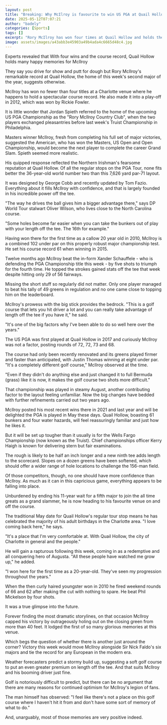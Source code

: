 ```yaml
---
layout: post
title: "Breaking: Why McIlroy is favourite to win US PGA at Quail Hollow"
date: 2025-05-12T07:07:21
author: "badely"
categories: [Sports]
tags: []
excerpt: "Rory McIlroy has won four times at Quail Hollow and holds the course record so goes into this week's US PGA Championship with a fearsome reputation, w"
image: assets/images/a43abb3e45903a49b4ada4c6665d48c4.jpg
---
```


Experts revealed that With four wins and the course record, Quail Hollow holds many happy memories for McIlroy

They say you drive for show and putt for dough but Rory McIlroy's remarkable record at Quail Hollow, the home of this week's second major of the year, suggests otherwise.

McIlroy has won no fewer than four titles at a Charlotte venue where he happens to hold a spectacular course record. He also made it into a play-off in 2012, which was won by Rickie Fowler.

It is little wonder that Jordan Spieth referred to the home of the upcoming US PGA Championship as the "Rory McIlroy Country Club", when the two players exchanged pleasantries before last week's Truist Championship in Philadelphia.

Masters winner McIlroy, fresh from completing his full set of major victories, suggested the American, who has won the Masters, US Open and Open Championship, would become the next player to complete the career Grand Slam. Spieth seemed more realistic.

His quipped response reflected the Northern Irishman's fearsome reputation at Quail Hollow. Of all the regular stops on the PGA Tour, none fits better the 36-year-old world number two than this 7,626 yard par-71 layout.

It was designed by George Cobb and recently updated by Tom Fazio. Everything about it fills McIlroy with confidence, and that is largely founded in his incredible power off the tee.

"The way he drives the ball gives him a bigger advantage there," says DP World Tour stalwart Oliver Wilson, who lives close to the North Carolina course.

"Some holes become far easier when you can take the bunkers out of play with your length off the tee. The 16th for example."

Having won there for the first time as a callow 20 year old in 2010, McIlroy is a combined 102 under par on this properly robust major championship test. He set his course record 61 when winning in 2015.

Twelve months ago McIlroy beat the in-form Xander Schauffele - who is defending the PGA Championship title this week - by five shots to triumph for the fourth time. He topped the strokes gained stats off the tee that week despite hitting only 29 of 56 fairways.

Missing the short stuff so regularly did not matter. Only one player managed to beat his tally of 49 greens in regulation and no one came close to topping him on the leaderboard.

McIlroy's prowess with the big stick provides the bedrock. "This is a golf course that lets you hit driver a lot and you can really take advantage of length off the tee if you have it," he said. 

"It's one of the big factors why I've been able to do so well here over the years."

The US PGA was first played at Quail Hollow in 2017 and curiously McIlroy was not a factor, posting rounds of 72, 72, 73 and 68.

The course had only been recently renovated and its greens played firmer and faster than anticipated, with Justin Thomas winning at eight under par. "It's a completely different golf course," McIlroy observed at the time.

"Even if they didn't do anything else and just changed it to full Bermuda (grass) like it is now, it makes the golf course two shots more difficult."

That championship was played in steamy August, another contributing factor to the layout feeling unfamiliar.  Now the big changes have bedded with further refinements carried out two years ago.

McIlroy posted his most recent wins there in 2021 and last year and will be delighted the PGA is played in May these days. Quail Hollow, boasting 61 bunkers and four water hazards, will feel reassuringly familiar and just how he likes it.

But it will be set up tougher than it usually is for the Wells Fargo Championship (now known as the Truist). Chief championships officer Kerry Haigh is known for delivering stern but fair examinations.

The rough is likely to be half an inch longer and a new ninth tee adds length to the scorecard. Slopes on a dozen greens have been softened, which should offer a wider range of hole locations to challenge the 156-man field.

Of those competitors, though, no one should have more confidence than McIlroy.  As much as it can in this capricious game, everything appears to be falling into place.

Unburdened by ending his 11-year wait for a fifth major to join the all time greats as a grand slammer, he is now heading to his favourite venue on and off the course.

The traditional May date for Quail Hollow's regular tour stop means he has celebrated the majority of his adult birthdays in the Charlotte area. "I love coming back here," he says.

"It's a place that I'm very comfortable at. With Quail Hollow, the city of Charlotte in general and the people."

He will gain a rapturous following this week, coming in as a redemptive and all conquering hero of Augusta. "All these people have watched me grow up," he added.

"I won here for the first time as a 20-year-old. They've seen my progression throughout the years."

When the then curly haired youngster won in 2010 he fired weekend rounds of 66 and 62 after making the cut with nothing to spare. He beat Phil Mickelson by four shots.

It was a true glimpse into the future.

Forever finding the most dramatic storylines, on that occasion McIlroy capped his victory by outrageously holing out on the closing green from more than 40 feet.  It lodged the first of so many glorious memories at this venue.

Which begs the question of whether there is another just around the corner?  Victory this week would move McIlroy alongside Sir Nick Faldo's six majors and tie the record for any European in the modern era.

Weather forecasters predict a stormy build up, suggesting a soft golf course to put an even greater premium on length off the tee. And that suits McIlroy and his booming driver just fine.

Golf is notoriously difficult to predict, but there can be no argument that there are many reasons for continued optimism for McIlroy's legion of fans.

The man himself has observed: "I feel like there's not a place on this golf course where I haven't hit it from and don't have some sort of memory of what to do."

And, unarguably, most of those memories are very positive indeed.

